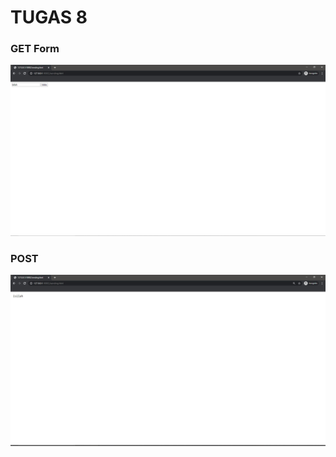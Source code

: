 # TUGAS 8

### GET Form
![form](https://github.com/AriniInf/PROGJAR_05111740007003/blob/master/tugas8/Screenshots/form.jpg)

### POST 

![post](https://github.com/AriniInf/PROGJAR_05111740007003/blob/master/tugas8/Screenshots/balasan%20server.jpg)